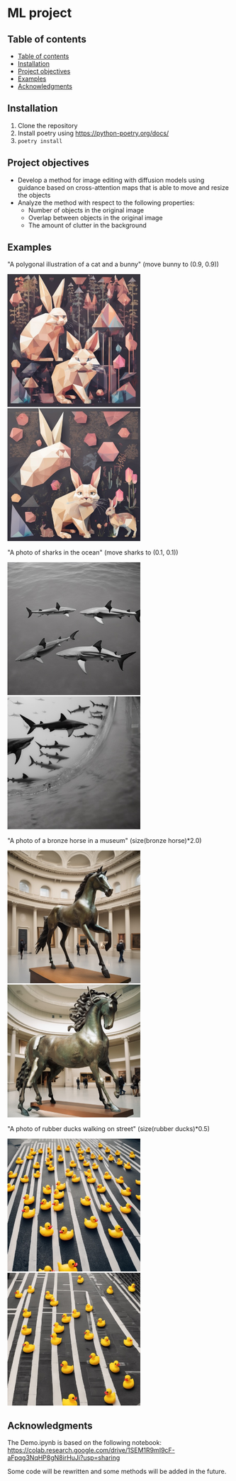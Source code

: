 # ML project

## Table of contents
- [Table of contents](#table-of-contents)
- [Installation](#installation)
- [Project objectives](#project-objectives)
- [Examples](#examples)
- [Acknowledgments](#acknowledgments)

## Installation
1. Clone the repository
2. Install poetry using https://python-poetry.org/docs/
3. ```poetry install```

## Project objectives
* Develop a method for image editing with diffusion models using guidance based on cross-attention maps that is able to move and resize the objects
* Analyze the method with respect to the following properties:
    * Number of objects in the original image
    * Overlap between objects in the original image
    * The amount of clutter in the background


## Examples
"A polygonal illustration of a cat and a bunny" (move bunny to (0.9, 0.9))

<img src="imgs/bunny_orig.jpeg" width="300"/> <img src="imgs/bunny_move1.jpeg" width="300"/> 

"A photo of sharks in the ocean" (move sharks to (0.1, 0.1))

<img src="imgs/sharks_orig.jpeg" width="300"/> <img src="imgs/sharks_move2.jpeg" width="300"/> 

"A photo of a bronze horse in a museum" (size(bronze horse)*2.0)

<img src="imgs/horse_orig.jpeg" width="300"/> <img src="imgs/horse_size1.jpeg" width="300"/> 

"A photo of rubber ducks walking on street" (size(rubber ducks)*0.5)

<img src="imgs/ducks_orig.jpeg" width="300"/> <img src="imgs/ducks_size2.jpeg" width="300"/> 

## Acknowledgments
The Demo.ipynb is based on the following notebook: https://colab.research.google.com/drive/1SEM1R9mI9cF-aFpqg3NqHP8gN8irHuJi?usp=sharing

Some code will be rewritten and some methods will be added in the future.
